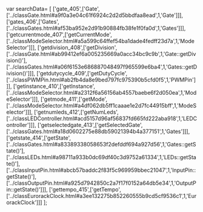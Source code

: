 var searchData= \[
\[\'gate\_405\',\[\'Gate\',\[\'../classGate.html\#a9f0a3e04c61f6924c2d2d5bbdfaa8ead\',1,\'Gate\'\]\]\],
\[\'gates\_406\',\[\'Gates\',\[\'../classGates.html\#af53ba952e2d91b90884fb38fe1f0fa0d\',1,\'Gates\'\]\]\],
\[\'getcurrentmode\_407\',\[\'getCurrentMode\',\[\'../classModeSelector.html\#a5a599c64ffef54ba1dade4fedff23d7a\',1,\'ModeSelector\'\]\]\],
\[\'getdivision\_408\',\[\'getDivision\',\[\'../classGate.html\#ab99412ef6a005235669a0acc34bc9c9b\',1,\'Gate::getDivision()\'\],\[\'../classGates.html\#a06f6153e686887048497f965599e6ba4\',1,\'Gates::getDivision()\'\]\]\],
\[\'getdutycycle\_409\',\[\'getDutyCycle\',\[\'../classPWMPin.html\#ab2fb4da8e9bed797fc975390b5cfd0f5\',1,\'PWMPin\'\]\]\],
\[\'getinstance\_410\',\[\'getInstance\',\[\'../classModeSelector.html\#a2312f6a56156ab4557baebe6f2d050ea\',1,\'ModeSelector\'\]\]\],
\[\'getmode\_411\',\[\'getMode\',\[\'../classModeSelector.html\#a4df062db5ff1caaae1e2d7fc44915bff\',1,\'ModeSelector\'\]\]\],
\[\'getnumleds\_412\',\[\'getNumLeds\',\[\'../classLEDController.html\#acd5157d96af56837fd665fd222aba918\',1,\'LEDController\'\]\]\],
\[\'getselectedgate\_413\',\[\'getSelectedGate\',\[\'../classGates.html\#a18d0602275e88db59021394b4a377151\',1,\'Gates\'\]\]\],
\[\'getstate\_414\',\[\'getState\',\[\'../classGates.html\#a83389338058653f2defddf694a927d56\',1,\'Gates::getState()\'\],\[\'../classLEDs.html\#a98711a933b0dc69df40c3d9752a61334\',1,\'LEDs::getState()\'\],\[\'../classInputPin.html\#abcb57baddc2f83f5c969959bbec21047\',1,\'InputPin::getState()\'\],\[\'../classOutputPin.html\#a925d7942850c2a7f17f0152a64db5e34\',1,\'OutputPin::getState()\'\]\]\],
\[\'gettempo\_415\',\[\'getTempo\',\[\'../classEurorackClock.html\#a3ee132275b852260555b9cd5cf9536c1\',1,\'EurorackClock\'\]\]\]
\];
